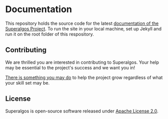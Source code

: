 
# Documentation

This repository holds the source code for the latest [documentation of the Superalgos Project](https://docs.superalgos.org). 
To run the site in your local machine, set up Jekyll and run it on the root folder of this respository.

## Contributing

We are thrilled you are interested in contributing to Superalgos. Your help may be essential to the project's success and we want you in! 

[There is something you may do](https://docs.superalgos.org/contributing-to-superalgos.html) to help the project grow regardless of what your skill set may be.

## License

Superalgos is open-source software released under [Apache License 2.0](LICENSE).
